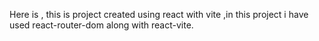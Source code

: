 Here is , this is project created using react with vite ,in this project i have used react-router-dom along with react-vite.

